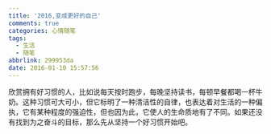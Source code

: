 ```yaml
---
title: '2016,变成更好的自己'
comments: true
categories: 心情随笔
tags:
  - 生活
  - 随笔
abbrlink: 299953da
date: 2016-01-10 15:57:56
---
```

欣赏拥有好习惯的人，比如说每天按时跑步，每晚坚持读书，每顿早餐都喝一杯牛奶。这种习惯可大可小，但它标明了一种清洁性的自律，也表达着对生活的一种偏执，它有某种程度的强迫性，但也因为此，它使人的生命质地有了不同。如果还没有找到为之奋斗的目标，那么先从坚持一个好习惯开始吧。

